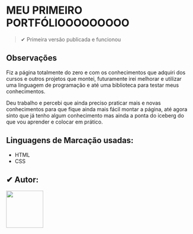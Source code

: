 <h1>MEU PRIMEIRO PORTFÓLIOOOOOOOOO</h1>

> ✔ Primeira versão publicada e funcionou

<h2>Observações</h2>
<p>Fiz a página totalmente do zero e com os conhecimentos que adquiri dos cursos e outros projetos que montei, futuramente irei melhorar e utilizar uma linguagem de programação e até uma biblioteca para testar meus conhecimentos.</p>

<p>Deu trabalho e percebi que ainda preciso praticar mais e novas conhecimentos para que fique ainda mais fácil montar a página, até agora sinto que já tenho algum conhecimento mas ainda a ponta do iceberg do que vou aprender e colocar em prático.</p>

## Linguagens de Marcação usadas:
- HTML
- CSS

<h2>✔ Autor: </h2>
<img src="https://github.com/kleytoncristovao.png" width="100" height="100">